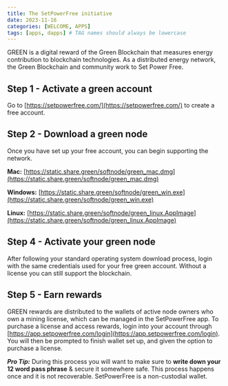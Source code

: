 ```yaml
---
title: The SetPowerFree initiative
date: 2023-11-16
categories: [WELCOME, APPS]
tags: [apps, dapps] # TAG names should always be lowercase
---
```


GREEN is a digital reward of the Green Blockchain that measures energy contribution to blockchain technologies. As a distributed energy network, the Green Blockchain and community work to Set Power Free.

## Step 1 - Activate a green account

Go to [https://setpowerfree.com/](https://setpowerfree.com/) to create a free account.

## Step 2 - Download a green node

Once you have set up your free account, you can begin supporting the network.

**Mac:**
[https://static.share.green/softnode/green_mac.dmg](https://static.share.green/softnode/green_mac.dmg)

**Windows:**
[https://static.share.green/softnode/green_win.exe](https://static.share.green/softnode/green_win.exe)

**Linux:**
[https://static.share.green/softnode/green_linux.AppImage](https://static.share.green/softnode/green_linux.AppImage)

## Step 4 - Activate your green node

After following your standard operating system download process, login with the same credentials used for your free green account. Without a license you can still support the blockchain.

## Step 5 - Earn rewards

GREEN rewards are distributed to the wallets of active node owners who own a mining license, which can be managed in the SetPowerFree app. To purchase a license and access rewards, login into your account through [https://app.setpowerfree.com/login](https://app.setpowerfree.com/login). You will then be prompted to finish wallet set up, and given the option to purchase a license.

**_Pro Tip:_** During this process you will want to make sure to **write down your 12 word pass phrase** & secure it somewhere safe. This process happens once and it is not recoverable. SetPowerFree is a non-custodial wallet.
